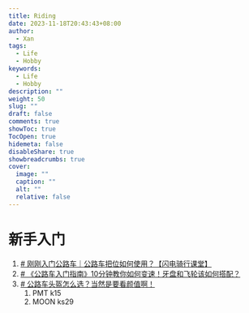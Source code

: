 ```yaml
---
title: Riding
date: 2023-11-18T20:43:43+08:00
author:
  - Xan
tags:
  - Life
  - Hobby
keywords:
  - Life
  - Hobby
description: ""
weight: 50
slug: ""
draft: false
comments: true
showToc: true
TocOpen: true
hidemeta: false
disableShare: true
showbreadcrumbs: true
cover:
  image: ""
  caption: ""
  alt: ""
  relative: false
---
```

# 新手入门
1. [# 刚刚入门公路车｜公路车把位如何使用？【闪电骑行课堂】](https://www.bilibili.com/video/BV16J411q7kT/?spm_id_from=333.788.recommend_more_video.0&vd_source=ae16ff6478eb15c1b87880540263910b)
2. [# 《公路车入门指南》10分钟教你如何变速！牙盘和飞轮该如何搭配？](https://www.bilibili.com/video/BV1gt4y1b7X3/?spm_id_from=333.337.search-card.all.click&vd_source=ae16ff6478eb15c1b87880540263910b)
3. [# 公路车头盔怎么选？当然是要看颜值啊！](https://www.bilibili.com/video/BV1bh4y1f72K/?spm_id_from=333.337.search-card.all.click&vd_source=ae16ff6478eb15c1b87880540263910b)
	1. PMT k15
	2. MOON ks29